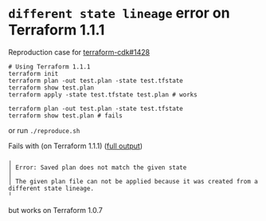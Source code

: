 # `different state lineage` error on Terraform 1.1.1
Reproduction case for [terraform-cdk#1428](https://github.com/hashicorp/terraform-cdk/issues/1428)

```
# Using Terraform 1.1.1
terraform init
terraform plan -out test.plan -state test.tfstate
terraform show test.plan
terraform apply -state test.tfstate test.plan # works

terraform plan -out test.plan -state test.tfstate
terraform show test.plan # fails
```

or run `./reproduce.sh`

Fails with (on Terraform 1.1.1) ([full output](./full-log.txt))
```
╷
│ Error: Saved plan does not match the given state
│
│ The given plan file can not be applied because it was created from a different state lineage.
╵
```

but works on Terraform 1.0.7
